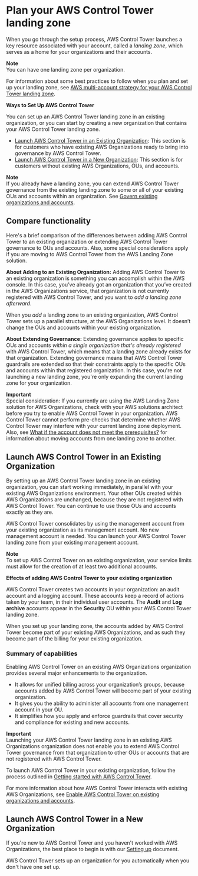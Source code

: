 # Plan your AWS Control Tower landing zone<a name="planning-your-deployment"></a>

When you go through the setup process, AWS Control Tower launches a key resource associated with your account, called a *landing zone*, which serves as a home for your organizations and their accounts\. 

**Note**  
You can have one landing zone per organization\.

For information about some best practices to follow when you plan and set up your landing zone, see [AWS multi\-account strategy for your AWS Control Tower landing zone](aws-multi-account-landing-zone.md)\.

**Ways to Set Up AWS Control Tower**

You can set up an AWS Control Tower landing zone in an existing organization, or you can start by creating a new organization that contains your AWS Control Tower landing zone\.
+ [Launch AWS Control Tower in an Existing Organization](#deploy-with-existing-orgs): This section is for customers who have existing AWS Organizations ready to bring into governance by AWS Control Tower\.
+ [Launch AWS Control Tower in a New Organization](#fresh-deployment-no-existing-orgs): This section is for customers without existing AWS Organizations, OUs, and accounts\.

**Note**  
If you already have a landing zone, you can extend AWS Control Tower governance from the existing landing zone to some or all of your existing OUs and accounts within an organization\. See [Govern existing organizations and accounts](https://docs.aws.amazon.com/controltower/latest/userguide/importing-existing.html)\.

## Compare functionality<a name="functionality-comparison"></a>

Here's a brief comparison of the differences between adding AWS Control Tower to an existing organization or extending AWS Control Tower governance to OUs and accounts\. Also, some special considerations apply if you are moving to AWS Control Tower from the AWS Landing Zone solution\.

**About Adding to an Existing Organization:** Adding AWS Control Tower to an existing organization is something you can accomplish within the AWS console\. In this case, you’ve already got an organization that you’ve created in the AWS Organizations service, that organization is not currently registered with AWS Control Tower, and you want to *add a landing zone afterward*\.

When you *add* a landing zone to an existing organization, AWS Control Tower sets up a parallel structure, at the AWS Organizations level\. It doesn’t change the OUs and accounts within your existing organization\.

**About Extending Governance:** Extending governance applies to specific OUs and accounts *within a single organization that's already registered* with AWS Control Tower, which means that a landing zone already exists for that organization\. Extending governance means that AWS Control Tower guardrails are extended so that their constraints apply to the specific OUs and accounts within that registered organization\. In this case, you're not launching a new landing zone, you're only expanding the current landing zone for your organization\.

**Important**  
Special consideration: If you currently are using the AWS Landing Zone solution for AWS Organizations, check with your AWS solutions architect before you try to enable AWS Control Tower in your organization\. AWS Control Tower cannot perform pre\-checks that determine whether AWS Control Tower may interfere with your current landing zone deployment\. Also, see [What if the account does not meet the prerequisites?](enroll-account.md#fulfill-prerequisites) for information about moving accounts from one landing zone to another\.

## Launch AWS Control Tower in an Existing Organization<a name="deploy-with-existing-orgs"></a>

By setting up an AWS Control Tower landing zone in an existing organization, you can start working immediately, in parallel with your existing AWS Organizations environment\. Your other OUs created within AWS Organizations are unchanged, because they are not registered with AWS Control Tower\. You can continue to use those OUs and accounts exactly as they are\.

 AWS Control Tower consolidates by using the management account from your existing organization as its management account\. No new management account is needed\. You can launch your AWS Control Tower landing zone from your existing management account\.

**Note**  
To set up AWS Control Tower on an existing organization, your service limits must allow for the creation of at least two additional accounts\.

**Effects of adding AWS Control Tower to your existing organization**

AWS Control Tower creates two accounts in your organization: an audit account and a logging account\. These accounts keep a record of actions taken by your team, in their individual user accounts\. The **Audit** and **Log archive** accounts appear in the **Security** OU within your AWS Control Tower landing zone\.

When you set up your landing zone, the accounts added by AWS Control Tower become part of your existing AWS Organizations, and as such they become part of the billing for your existing organization\.

### Summary of capabilities<a name="comparison-existing-and-not-existing-orgs"></a>

Enabling AWS Control Tower on an existing AWS Organizations organization provides several major enhancements to the organization\.
+ It allows for unified billing across your organization’s groups, because accounts added by AWS Control Tower will become part of your existing organization\.
+ It gives you the ability to administer all accounts from one management account in your OU\.
+ It simplifies how you apply and enforce guardrails that cover security and compliance for existing and new accounts\.

**Important**  
Launching your AWS Control Tower landing zone in an existing AWS Organizations organization does not enable you to extend AWS Control Tower governance from that organization to other OUs or accounts that are not registered with AWS Control Tower\.

To launch AWS Control Tower in your existing organization, follow the process outlined in [Getting started with AWS Control Tower](getting-started-with-control-tower.md)\.

For more information about how AWS Control Tower interacts with existing AWS Organizations, see [Enable AWS Control Tower on existing organizations and accounts](existing-orgs.md)\.

## Launch AWS Control Tower in a New Organization<a name="fresh-deployment-no-existing-orgs"></a>

If you're new to AWS Control Tower and you haven't worked with AWS Organizations, the best place to begin is with our [Setting up](setting-up.md) document\.

AWS Control Tower sets up an organization for you automatically when you don't have one set up\.